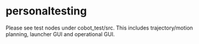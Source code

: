 # personaltesting
Please see test nodes under cobot_test/src. This includes trajectory/motion planning, launcher GUI and operational GUI.
